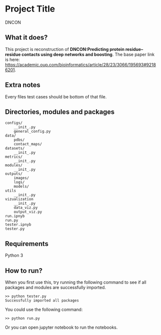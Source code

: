 # Project Title
DNCON

## What it does?
This project is reconstruction of **DNCON:Predicting protein residue–residue contacts using deep networks and boosting**. The base paper link is here: https://academic.oup.com/bioinformatics/article/28/23/3066/195693#92186201.

## Extra notes
Every files test cases should be bottom of that file.

## Directories, modules and packages
```
configs/
    __init_.py
    general_config.py
data/
    pdbs/
    contact_maps/
datasets/
    __init_.py
metrics/
    __init_.py
modules/
    __init_.py
outputs/
    images/
    logs/
    models/
utils
    __init_.py
vizualization
    __init_.py
    data_viz.py
    output_viz.py
run.ipnyb
run.py
tester.ipnyb
tester.py
```
## Requirements
Python 3

## How to run?
When you first use this, try running the following command to see if all packages and modules are successfully imported.
```
>> python tester.py
Successfully imported all packages
```
You could use the following command:
```
>> python run.py
```
Or you can open jupyter notebook to run the notebooks.

    

